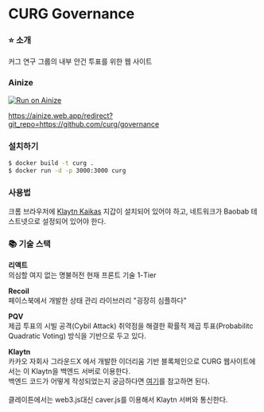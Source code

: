 # CURG Governance
### ⭐️ 소개
커그 연구 그룹의 내부 안건 투표를 위한 웹 사이트

### Ainize
[![Run on Ainize](https://ainize.ai/images/run_on_ainize_button.svg)](https://master-governance-curg.endpoint.ainize.ai/)

https://ainize.web.app/redirect?git_repo=https://github.com/curg/governance

### 설치하기
```sh
$ docker build -t curg .
$ docker run -d -p 3000:3000 curg
```

### 사용법
크롬 브라우저에 [Klaytn Kaikas](https://chrome.google.com/webstore/detail/kaikas/jblndlipeogpafnldhgmapagcccfchpi?hl=en) 지갑이 설치되어 있어야 하고, 네트워크가 Baobab 테스트넷으로 설정되어 있어야 한다.

### 📚 기술 스택
**리액트**<br/>
의심할 여지 없는 명불허전 현재 프론트 기술 1-Tier

**Recoil**<br/>
페이스북에서 개발한 상태 관리 라이브러리 "굉장히 심플하다"

**PQV**<br/>
제곱 투표의 시빌 공격(Cybil Attack) 취약점을 해결한 확률적 제곱 투표(Probabilitc Quadratic Voting) 방식을 기반으로 두고 있다.

**Klaytn**<br/>
카카오 자회사 그라운드X 에서 개발한 이더리움 기반 블록체인으로 CURG 웹사이트에서는 이 Klaytn을 백엔드 서버로 이용한다.<br/>
백엔드 코드가 어떻게 작성되었는지 궁금하다면 [여기](https://github.com/curg/v1)를 참고하면 된다.<br/><br/>
클레이튼에서는 web3.js대신 caver.js를 이용해서 Klaytn 서버와 통신한다.
